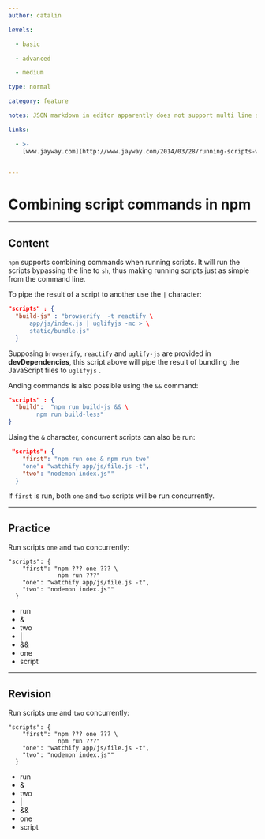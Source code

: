 ```yaml
---
author: catalin

levels:

  - basic

  - advanced

  - medium

type: normal

category: feature

notes: JSON markdown in editor apparently does not support multi line strings.

links:

  - >-
    [www.jayway.com](http://www.jayway.com/2014/03/28/running-scripts-with-npm/){website}


---
```


# Combining script commands in npm

---

## Content

`npm` supports combining commands when running scripts. It will run the scripts bypassing the line to `sh`, thus making running scripts just as simple from the command line.

To pipe the result of a script to another use the `|` character:

```json
"scripts" : {
  "build-js" : "browserify  -t reactify \
      app/js/index.js | uglifyjs -mc > \
      static/bundle.js"
  }

```

Supposing `browserify`, `reactify` and `uglify-js` are provided in **devDependencies**, this script above will pipe the result of bundling the JavaScript files to `uglifyjs` .

Anding commands is also possible using the `&&` command:

```json
"scripts" : {
  "build":  "npm run build-js && \
        npm run build-less"
}
```

Using the `&` character, concurrent scripts can also be run:

```json
 "scripts": {
    "first": "npm run one & npm run two"
    "one": "watchify app/js/file.js -t",
    "two": "nodemon index.js""
  }
```

If `first` is run, both `one` and `two` scripts will be run concurrently.

---

## Practice

Run scripts `one` and `two` concurrently:

```
"scripts": {
    "first": "npm ??? one ??? \
              npm run ???"
    "one": "watchify app/js/file.js -t",
    "two": "nodemon index.js""
  }
```

- run
- &
- two
- |
- &&
- one
- script

---

## Revision

Run scripts `one` and `two` concurrently:

```
"scripts": {
    "first": "npm ??? one ??? \
              npm run ???"
    "one": "watchify app/js/file.js -t",
    "two": "nodemon index.js""
  }
```

- run
- &
- two
- |
- &&
- one
- script
